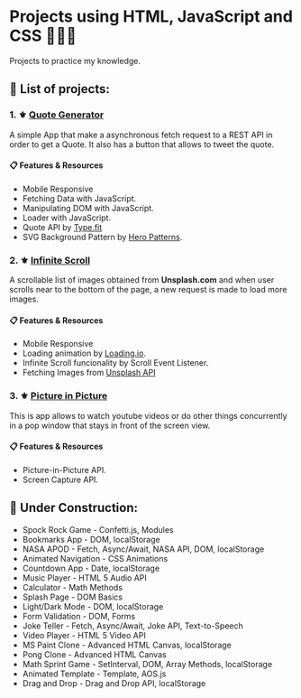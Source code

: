 # Projects using HTML, JavaScript and CSS  🚀👨‍💻

Projects to practice my knowledge.

## 📂 List of projects:

### 1. ⚜ [Quote Generator](https://nykko7.github.io/html_js_css_projects/quote_generator)
 A simple App that make a asynchronous fetch request to a REST API in order to get a Quote. It also has a button that allows to tweet the quote.

#### 📋 Features & Resources

- Mobile Responsive
- Fetching Data with JavaScript.
- Manipulating DOM with JavaScript.
- Loader with JavaScript.
- Quote API by [Type.fit](https://type.fit/api/quotes)
- SVG Background Pattern by [Hero Patterns](https://breakdance.github.io/breakdance/).

### 2. ⚜ [Infinite Scroll](https://nykko7.github.io/html_js_css_projects/infinite_scroll)
 A scrollable list of images obtained from **Unsplash.com** and when user scrolls near to the bottom of the page, a new request is made to load more images.

#### 📋 Features & Resources

- Mobile Responsive
- Loading animation by [Loading.io](https://loading.io/).
- Infinite Scroll funcionality by Scroll Event Listener.
- Fetching Images from [Unsplash API](https://unsplash.com/developers)


### 3. ⚜ [Picture in Picture](https://nykko7.github.io/html_js_css_projects/picture_in_picture)
This is app allows to watch youtube videos or do other things concurrently in a pop window that stays in front of the screen view.

#### 📋 Features & Resources
- Picture-in-Picture API.
- Screen Capture API.


## 📂 Under Construction:
- Spock Rock Game - Confetti.js, Modules
- Bookmarks App - DOM, localStorage
- NASA APOD - Fetch, Async/Await, NASA API, DOM, localStorage
- Animated Navigation - CSS Animations
- Countdown App - Date, localStorage
- Music Player - HTML 5 Audio API
- Calculator - Math Methods
- Splash Page - DOM Basics
- Light/Dark Mode - DOM, localStorage
- Form Validation - DOM, Forms
- Joke Teller - Fetch, Async/Await, Joke API, Text-to-Speech
- Video Player - HTML 5 Video API
- MS Paint Clone - Advanced HTML Canvas, localStorage
- Pong Clone - Advanced HTML Canvas
- Math Sprint Game - SetInterval, DOM, Array Methods, localStorage
- Animated Template - Template, AOS.js
- Drag and Drop - Drag and Drop API, localStorage
